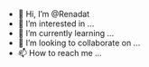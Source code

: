 - 👋 Hi, I’m @Renadat
- 👀 I’m interested in ...
- 🌱 I’m currently learning ...
- 💞️ I’m looking to collaborate on ...
- 📫 How to reach me ...

<!---
Renadat/Renadat is a ✨ special ✨ repository because its `README.md` (this file) appears on your GitHub profile.
You can click the Preview link to take a look at your changes.
--->
